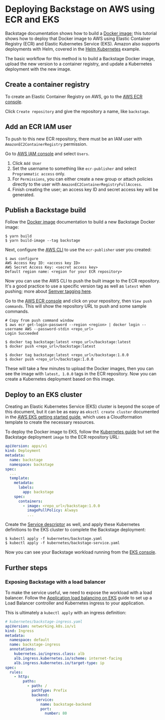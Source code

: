 # Deploying Backstage on AWS using ECR and EKS

Backstage documentation shows how to build a [Docker
image](https://backstage.io/docs/getting-started/deployment-docker); this
tutorial shows how to deploy that Docker image to AWS using Elastic Container
Registry (ECR) and Elastic Kubernetes Service (EKS). Amazon also supports
deployments with Helm, covered in the [Helm
Kubernetes](../../kubernetes/basic_kubernetes_example_with_helm) example.

The basic workflow for this method is to build a Backstage Docker image, upload
the new version to a container registry, and update a Kubernetes deployment with
the new image.

## Create a container registry

To create an Elastic Container Registry on AWS, go to the [AWS ECR
console](https://console.aws.amazon.com/ecr/repositories).

Click `Create repository` and give the repository a name, like `backstage`.

## Add an ECR IAM user

To push to this new ECR repository, there must be an IAM user with
`AmazonEC2ContainerRegistry` permission.

Go to [AWS IAM console](https://console.aws.amazon.com/iam/home) and select
`Users`.

1. Click `Add User`
2. Set the username to something like `ecr-publisher` and select `Programmatic access` only.
3. For `Permissions`, you can either create a new group or attach policies
   directly to the user with `AmazonEC2ContainerRegistryFullAccess`.
4. Finish creating the user; an access key ID and secret access key will be
   generated.

## Publish a Backstage build

Follow the [Docker
image](https://backstage.io/docs/getting-started/deployment-docker)
documentation to build a new Backstage Docker image:

```shell
$ yarn build
$ yarn build-image --tag backstage
```

Next, configure the [AWS CLI](https://aws.amazon.com/cli/) to use the
`ecr-publisher` user you created:

```shell
$ aws configure
AWS Access Key ID: <access key ID>
AWS Secret Access Key: <secret access key>
Default region name: <region for your ECR repository>
```

Now you can use the AWS CLI to push the built image to the ECR repository. It's
a good practice to use a specific version tag as well as `latest` when pushing;
more about [Semver tagging
here](https://medium.com/@mccode/using-semantic-versioning-for-docker-image-tags-dfde8be06699).

Go to the [AWS ECR console](https://console.aws.amazon.com/ecr/repositories) and
click on your repository, then `View push commands`. This will show the
repository URL to push and some sample commands.

```shell
# Copy from push command window
$ aws ecr get-login-password --region <region> | docker login --username AWS --password-stdin <repo_url>
Login Succeeded

$ docker tag backstage:latest <repo_url>/backstage:latest
$ docker push <repo_url>/backstage:latest

$ docker tag backstage:latest <repo_url>/backstage:1.0.0
$ docker push <repo_url>/backstage:1.0.0
```

These will take a few minutes to upload the Docker images, then you can see
the image with `latest, 1.0.0` tags in the ECR repository. Now you can create a
Kubernetes deployment based on this image.

## Deploy to an EKS cluster

Creating an Elastic Kubernetes Service (EKS) cluster is beyond the scope of this
document, but it can be as easy as `eksctl create cluster` documented in the
[AWS EKS getting started
guide](https://docs.aws.amazon.com/eks/latest/userguide/getting-started-eksctl.html),
which uses a Cloudformation template to create the necessary resources.

To deploy the Docker image to EKS, follow the [Kubernetes
guide](https://backstage.io/docs/deployment/k8s#creating-the-backstage-instance)
but set the Backstage deployment `image` to the ECR repository URL:

```yaml
apiVersion: apps/v1
kind: Deployment
metadata:
  name: backstage
  namespace: backstage
spec:
  ...
  template:
    metadata:
      labels:
        app: backstage
    spec:
      containers:
        - image: <repo_url>/backstage:1.0.0
          imagePullPolicy: Always
          ...
```

Create the [Service
descriptor](https://backstage.io/docs/deployment/k8s#creating-a-backstage-service)
as well, and apply these Kubernetes definitions to the EKS cluster to complete
the Backstage deployment:

```shell
$ kubectl apply -f kubernetes/backstage.yaml
$ kubectl apply -f kubernetes/backstage-service.yaml
```

Now you can see your Backstage workload running from the [EKS
console](https://console.aws.amazon.com/eks/home).

## Further steps

### Exposing Backstage with a load balancer

To make the service useful, we need to expose the workload with a load balancer.
Follow the [Application load balancing on
EKS](https://docs.aws.amazon.com/eks/latest/userguide/alb-ingress.html) guide to
set up a Load Balancer controller and Kubernetes ingress to your application.

This is ultimately a `kubectl apply` with an ingress definition:

```yaml
# kubernetes/backstage-ingress.yaml
apiVersion: networking.k8s.io/v1
kind: Ingress
metadata:
  namespace: default
  name: backstage-ingress
  annotations:
    kubernetes.io/ingress.class: alb
    alb.ingress.kubernetes.io/scheme: internet-facing
    alb.ingress.kubernetes.io/target-type: ip
spec:
  rules:
    - http:
        paths:
          - path: /
            pathType: Prefix
            backend:
              service:
                name: backstage-backend
                port:
                  number: 80
```
